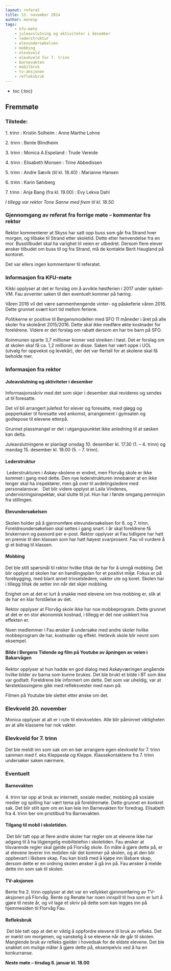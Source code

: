 ```yaml
---
layout: referat
title: 13. november 2014
author: monesp
tags:
    - kfu-møte
    - juleavslutning og aktiviteter i desember
    - lederstruktur
    - elevundersøkelsen
    - mobbing
    - elevkveld
    - elevkveld for 7. trinn
    - barnevakten
    - mobilbruk
    - tv-aksjonen
    - refleksbruk
---
```


* toc
{:toc}


Fremmøte
--------

### Tilstede:

1\. trinn
: Kristin Solheim
: Anne Marthe Lohne

2\. trinn
: Bente Blindheim

3\. trinn
: Monica A.Espeland
: Trude Vereide

4\. trinn
: Elisabeth Monsen
: Trine Abbedissen

5\. trinn
: Andre Sævik (til kl. 18.40)
: Marianne Hansen

6\. trinn
: Karin Sølvberg

7\. trinn
: Anja Bang (fra kl. 19.00)
: Evy Lekva Dahl

*I tillegg var rektor Tone Sanne med frem til kl. 18.50.*

### Gjennomgang av referat fra forrige møte – kommentar fra rektor

Rektor kommenterer at Skyss har satt opp buss som går fra Strand hver morgen, og tilbake til Strand etter skoletid. Dette etter henvendelse fra en mor. Busstilbudet skal ha varighet til veien er utbedret. Dersom flere elever ønsker tilbudet om buss til og fra Strand, må de kontakte Berit Haugland på kontoret.

Det var ellers ingen kommentarer til referatet.

### Informasjon fra KFU-møte

Kikki opplyser at det er forslag om å avvikle høstferien i 2017 under sykkel-VM.  Fau avventer saken til den eventuelt kommer på høring.

Våren 2016 vil det være sammenhengende vinter- og påskeferie våren 2016. Dette grunnet svært kort tid mellom feriene.

Politikerne er positive til Bergensmodellen med SFO 11 måneder i året på alle skoler fra skoleåret 2015/2016. Dette skal ikke medføre økte kostnader for foreldrene. Videre er det forslag om rabatt dersom en har tre barn på SFO.  

Kommunen sparte 3,7 millioner kroner ved streiken i høst. Det er forslag om at skolen skal få ca. 1,2 millioner av disse. Saken har vært oppe i UOL (utvalg for oppvekst og levekår), der det var flertall for at skolene skal få beholde mer.

### Informasjon fra rektor 

#### Juleavslutning og aktiviteter i desember

Informasjonsskriv med det som skjer i desember skal revideres og sendes ut til foresatte.

Det vil bli arrangert julefest for elever og foresatte, med gløgg og pepperkaker til foresatte ved ankomst, arrangement i gymsalen og godtepose til elevene etterpå.

Grunnet plassmangel er det i utgangspunktet ikke anledning til at søsken kan delta.

Juleavslutningene er planlagt onsdag 10. desember kl. 17.30 (1. – 4. trinn) og mandag 15. desember kl. 18.00 (5. – 7. trinn). 

#### Lederstruktur

 Lederstrukturen i Askøy-skolene er endret, men Florvåg skole er ikke kommet i gang med dette. Den nye lederstrukturen innebærer at en ikke lenger skal ha inspektører, men gå over til avdelingsledere med personalansvar.
 
Det blir videre opplyst at Laila Vindenes, undervisningsinspektør, skal slutte til jul. Hun har i første omgang permisjon fra stillingen.

#### Elevundersøkelsen 

Skolen holder på å gjennomføre elevundersøkelsen for 6\. og 7\. trinn. Foreldreundersøkelsen skal settes i gang snart. I år skal foreldrene få brukernavn og passord per e-post. Rektor opplyser at Fau tidligere har hatt en premie til den klassen som har hatt høyest svarprosent. Fau vil vurdere å gi et bidrag til klassen.

#### Mobbing

Det ble stilt spørsmål til rektor hvilke tiltak de har for å unngå mobbing. Det blir opplyst at skolen har en handlingsplan for et positivt miljø. Fokus er på forebygging, med blant annet trivselsledere, vakter ute og koret. Skolen har i tillegg tiltak de setter inn når det skjer mobbing.

Enighet om at det er lurt å snakke med elevene om hva mobbing er, slik at de har en klar forståelse av det.

Rektor opplyser at Florvåg skole ikke har noe mobbeprogram. Dette grunnet at det er en stor økonomisk kostnad, i tillegg er det noe usikkert hva effekten er.

Noen medlemmer i Fau ønsker å undersøke med andre skoler hvilke mobbeprogram de har, kostnader og effekt. Hetlevik skole blir nevnt som eksempel.

#### Bilde i Bergens Tidende og film på Youtube av åpningen av veien i Bakarvågen

Rektor opplyser at hun hadde en god dialog med Askøyværingen angående hvilke bilder av barna som kunne brukes. Det ble brukt et bilde i BT som ikke var godtatt. Foreldrene ble informert om dette. Det som var uheldig, var at førsteklassingene gikk med refleksvester med navn på.

Filmen på Youtube ble slettet etter ønske om det.

### Elevkveld 20. november 

Monica opplyser at alt er i rute til elevkvelden. Alle blir påminnet viktigheten av at alle klassene har nok vakter.

### Elevkveld for 7. trinn

Det ble meldt inn som sak om en bør arrangere egen elevkveld for 7. trinn sammen med f. eks Kleppestø og Kleppe. Klassekontaktene fra 7. trinn undersøker saken nærmere.

### Eventuelt

#### Barnevakten 

4\. trinn tar opp at bruk av internett, sosiale medier, mobbing på sosiale medier og spilling har vært tema på foreldremøte. Dette grunnet en konkret sak. Det blir stilt spm om en kan leie inn Barnevakten for foredrag. Elisabeth fra 4. trinn ber om pristilbud fra Barnevakten.

#### Tilgang til mobil i skoletiden.

 Det blir tatt opp at  flere andre skoler har regler om at elevene ikke har adgang til å ha tilgjengelig mobiltelefon i skoletiden. Fau ønsker at tilsvarende regler skal gjelde på Florvåg skole. En måte å gjøre dette på, er at elevene leverer inn mobilen når det kommer på skolen, og at den blir oppbevart i låsbare skap. Fau kan bistå med å kjøpe inn låsbare skap, dersom dette er en ordning skolen ønsker å gå inn på. Fau ønsker å melde dette inn som sak til skolen.

#### TV-aksjonen 

Bente fra 2\. trinn opplyser at det var en vellykket gjennomføring av TV-aksjonen på Florvåg. Bente og Renate har noen innspill til hva som er lurt å gjøre til neste år, og vil lage et skriv på dette som kan legges inn på hjemmesiden til Florvåg Fau.

#### Refleksbruk

 Det ble tatt opp at det er viktig å oppfordre elevene til bruk av refleks. Det er mørkt om morgenen, og vanskelig å se elevene når de går til skolen. Manglende bruk av refleks gjelder i hovedsak for de eldste elevene.  Det ble snakket om mulige måter å gjøre dette på, eksempelvis ved å ha en konkurranse.

**Neste møte – tirsdag 6. januar kl. 18.00**
